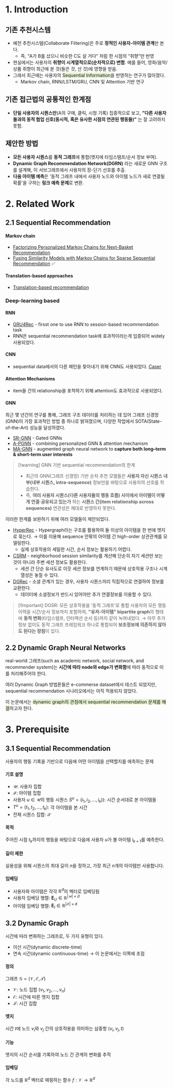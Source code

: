 # 1. Introduction
## 기존 추천시스템
- 예전 추천시스템(Collaborate Filtering)은 주로 **정적인 사용자-아이템 관계**만 본다. 
	- 즉, “A가 B를 샀으니 비슷한 C도 살 거다” 처럼 한 시점의 “취향”만 반영
- 현실에서는 사용자의 **취향이 시계열적으로(순차적으로) 변함**. 예를 들어, 영화/음악/상품 취향이 최근에 본 것(들은 것, 산 것)에 영향을 받음.
- 그래서 최근에는 사용자의 <span style="background:rgba(208, 235, 166, 0.55)">Sequential Information</span>을 반영하는 연구가 많아졌다. 
	- Markov chain, RNN/LSTM/GRU, CNN 및 Attention 기반 연구

## 기존 접근법의 공통적인 한계점
- **단일 사용자의 시퀀스만**(A의 구매, 클릭, 시청 기록) 집중적으로 보고, **”다른 사용자들과의 동적 협업 신호(동시적, 혹은 유사한 시점의 연관된 행동들)"** 는 잘 고려하지 못함.

## 제안한 방법
- **모든 사용자 시퀀스**를 **동적 그래프**에 통합(엣지에 타임스탬프/순서 정보 부여).
- **Dynamic Graph Recommendation Network(DGRN)** 라는 새로운 GNN 구조를 설계해, 이 서브그래프에서 사용자의 장-단기 선호를 추출.
- **다음 아이템 예측**은 '동적 그래프 내에서 사용자 노드와 아이템 노드가 새로 연결될 확률'을 구하는 **링크 예측 문제**로 변환.

# 2. Related Work
## 2.1 Sequential Recommendation
#### Markov chain
- [Factorizing Personalized Markov Chains for Next-Basket Recommendation](https://cseweb.ucsd.edu/classes/fa17/cse291-b/reading/p811.pdf)
- [Fusing Similarity Models with Markov Chains for Sparse Sequential Recommendation](https://arxiv.org/pdf/1609.09152) ✅
#### Translation-based approaches
- [Translation-based recommendation](https://arxiv.org/pdf/1707.02410)
### Deep-learning based
#### RNN
- [GRU4Rec](https://arxiv.org/pdf/1511.06939) - firsst one to use RNN to session-based recommendation task
- RNN은 sequential recommendation task에 효과적이라는게 입증되어 widely 사용되었다.
#### CNN
- sequential data에서의 다른 패턴을 찾아내기 위해 CNN도 사용되었다. [Caser](https://arxiv.org/pdf/1809.07426)
#### Attention Mechanisms
- item들 간의 relationship을 포착하기 위해 attention도 효과적으로 사용되었다. 
#### GNN 
최근 몇 년간의 연구를 통해, 그래프 구조 데이터를 처리하는 데 있어 그래프 신경망(GNN)이 가장 효과적인 방법 중 하나로 밝혀졌으며, 다양한 작업에서 SOTA(State-of-the-Art) 성능을 달성하였다.
- [SR-GNN](https://arxiv.org/pdf/1811.00855) - Gated GNNs
- [A-PGNN](https://arxiv.org/pdf/1910.08887) - combining personalized GNN & attention mechanism 
- [MA-GNN](https://arxiv.org/pdf/1912.11730) - augmented graph neural network to **capture both long–term & short-term user interests**

> [!warning] GNN 기반 sequential recommendation의 한계
> - 최근의 GNN(그래프 신경망) 기반 순차 추천 모델들은 **사용자 자신 시퀀스 내부(내부 시퀀스, intra-sequence)** 정보만을 바탕으로 사용자의 선호를 학습한다. 
> - 즉, **여러 사용자 시퀀스(다른 사용자들의 행동 흐름) 사이에서 아이템이 어떻게 연결·공유되고 있는가** 하는 **시퀀스 간(item relationship across sequences)** 연관성은 제대로 반영하지 못한다. 

이러한 한계를 보완하기 위해 여러 모델들이 제안되었다. 
- [HyperRec](https://people.engr.tamu.edu/caverlee/pubs/wang20next.pdf) - Hypergraph라는 구조를 활용하여 둘 이상의 아이템을 한 번에 엣지로 묶는다. → 이를 이용해 sequence 안팎의 아이템 간 high-order 상관관계를 모델링한다. 
	- 실제 상호작용의 세밀한 시간, 순서 정보는 활용하기 어렵다. 
- [CSRM](https://dl.acm.org/doi/pdf/10.1145/3331184.3331210) - neighborhood session similarity를 계산해 단순히 자기 세션만 보는 것이 아니라 주변 세션 정보도 활용한다. 
	- 세션 간 단순 유사도로 이웃 세션 정보를 연계하기 때문에 상호작용 구조나 시계열성은 놓칠 수 있다. 
- [DGRec](https://arxiv.org/pdf/1902.09362) - 소셜 관계가 있는 경우, 사용자 시퀀스끼리 직접적으로 연결하여 정보를 교환한다. 
	- 데이터에 소셜정보가 반드시 있어야만 추가 연결정보를 이용할 수 있다. 


> [!Important] DGSR: 모든 상호작용을 ‘동적 그래프’로 통합
> 사용자의 모든 행동 이력을 시간/순서 정보까지 포함하여, **"유저-아이템" bipartite graph**의 형태에 **동적 변화**(타임스탬프, 인터랙션 순서 등)까지 같이 녹여내었다. 
> → 아무 추가 정보 없이도 동적 그래프 프레임워크 하나로 통합되어 **보조정보에 의존하지 않아도 된다는 장점**이 있다. 

## 2.2 Dynamic Graph Neural Networks
real-world 그래프(such as academic network, social network, and recommender system)는 **시간에 따라 node와 edge가 변화함**에 따라 동적으로 이를 처리해주어야 한다.

여러 Dynamic Graph 방법론들은 e-commerse dataset에서 테스트 되었지만, sequential recommendation 시나리오에서는 아직 적용되지 않았다. 

이 논문에서는 <span style="background:rgba(208, 235, 166, 0.55)">dynamic graph의 관점에서 sequential recommendation 문제를 해결</span>하고자 한다. 

# 3. Prerequisite
## 3.1 Sequential Recommendation
사용자의 행동 기록을 기반으로 다음에 어떤 아이템을 선택할지를 에측하는 문제
#### 기호 설명
- $\mathcal{U}$: 사용자 집합
- $\mathcal{I}$: 아이템 집합
- 사용자 $u \in \mathcal{U}$의 행동 시퀀스 $S^u = (i_1, i_2, \dots, i_k)$): 시간 순서대로 본 아이템들
- $T^u = (t_1, t_2, \dots, t_k)$: 각 아이템을 본 시간
- 전체 시퀀스 집합: $\mathcal{S}$
#### 목적
주어진 시점 $t_k$까지의 행동을 바탕으로 다음에 사용자 $u$가 볼 아이템 $i_{k+1}$를 예측한다. 
#### 길이 제한
실용성을 위해 시퀀스의 최대 길이 $n$을 정하고, 가장 최근 $n$개의 아이템만 사용합니다.
#### 임베딩
- 사용자와 아이템은 각각 $\mathbb{R}^d$의 벡터로 임베딩됨
- 사용자 임베딩 행렬: $\mathbf{E}_U \in \mathbb{R}^{|\mathcal{U}| \times d}$
- 아이템 임베딩 행렬: $\mathbf{E}_I \in \mathbb{R}^{|\mathcal{I}| \times d}$

## 3.2 Dynamic Graph
시간에 따라 변화하는 그래프로, 두 가지 유형이 있다. 
- 이산 시간(dynamic discrete-time)
- 연속 시간(dynamic continuous-time) → 이 논문에서는 이쪽에 초점
#### 정의
그래프 $\mathcal{G} = (\mathcal{V}, \mathcal{E}, \mathcal{T})$
- $\mathcal{V}$: 노드 집합 ($v_1, v_2, \dots, v_n$​) 
- $\mathcal{E}$: 시간에 따른 엣지 집합
- $\mathcal{T}$: 시간 집합
#### 엣지 
시간 $t$에 노드 $v_i$와 $v_j$​ 간의 상호작용을 의미하는 삼중항 $(v_i, v_j, t)$
#### 기능
엣지의 시간 순서를 기록하여 노드 간 관계의 변화를 추적
#### 임베딩
각 노드를 $\mathbb{R}^d$ 벡터로 매핑하는 함수 $f: \mathcal{V} \to \mathbb{R}^d$
